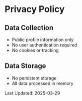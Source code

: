 # Privacy Policy

## Data Collection
- Public profile information only
- No user authentication required
- No cookies or tracking

## Data Storage
- No persistent storage
- All data processed in memory

Last Updated: 2025-03-29
